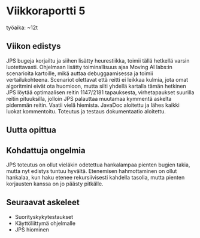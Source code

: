 # Viikkoraportti 5

työaika: ~12t


## Viikon edistys
JPS bugeja korjailtu ja siihen lisätty heurestiikka, toimii tällä hetkellä varsin luotettavasti.
Ohjelmaan lisätty toiminallisuus ajaa Moving AI labs:in scenarioita kartoille, mikä auttaa debuggaamisessa ja toimii vertailukohteena.
Scenariot olettavat että reitti ei leikkaa kulmia, jota omat algoritmini eivät ota huomioon, mutta silti yhdellä kartalla tämän hetkinen JPS löytää optimaalisen reitin 1147/2181 tapauksesta, virhetapaukset suurilla reitin pituuksilla, jolloin JPS palauttaa muutamaa kymmentä askelta pidemmän reitin. Vaatii vielä hiemista.
JavaDoc aloitettu ja lähes kaikki luokat kommentoitu.
Toteutus ja testaus dokumentaatio aloitettu.


## Uutta opittua


## Kohdattuja ongelmia
JPS toteutus on ollut vieläkin odetettua hankalampaa pienten bugien takia, mutta nyt edistys tuntuu hyvältä. 
Etenemisen hahmottaminen on ollut hankalaa, kun haku etenee rekursiivisesti kahdella tasolla, mutta pienten korjausten kanssa on jo päästy pitkälle. 

## Seuraavat askeleet
* Suorityskykytestaukset
* Käyttöliittymä ohjelmalle
* JPS hiominen